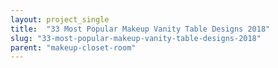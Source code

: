 ```yaml
---
layout: project_single
title:  "33 Most Popular Makeup Vanity Table Designs 2018"
slug: "33-most-popular-makeup-vanity-table-designs-2018"
parent: "makeup-closet-room"
---
```

 